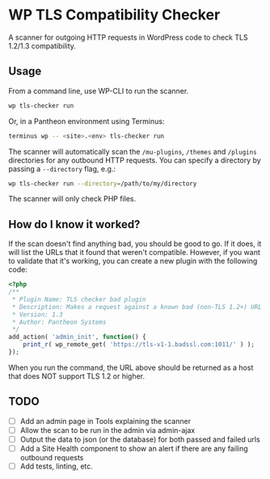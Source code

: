# WP TLS Compatibility Checker
A scanner for outgoing HTTP requests in WordPress code to check TLS 1.2/1.3 compatibility.

## Usage

From a command line, use WP-CLI to run the scanner.

```bash
wp tls-checker run
```

Or, in a Pantheon environment using Terminus:

```bash
terminus wp -- <site>.<env> tls-checker run
```

The scanner will automatically scan the `/mu-plugins`, `/themes` and `/plugins` directories for any outbound HTTP requests. You can specify a directory by passing a `--directory` flag, e.g.:

```bash
wp tls-checker run --directory=/path/to/my/directory
```

The scanner will only check PHP files.

## How do I know it worked?
If the scan doesn't find anything bad, you should be good to go. If it does, it will list the URLs that it found that weren't compatible. However, if you want to validate that it's working, you can create a new plugin with the following code:

```php
<?php
/**
 * Plugin Name: TLS checker bad plugin
 * Description: Makes a request against a known bad (non-TLS 1.2+) URL
 * Version: 1.3
 * Author: Pantheon Systems
 */
add_action( 'admin_init', function() {
	print_r( wp_remote_get( 'https://tls-v1-1.badssl.com:1011/' ) );
});
```

When you run the command, the URL above should be returned as a host that does NOT support TLS 1.2 or higher.

## TODO
- [ ] Add an admin page in Tools explaining the scanner
- [ ] Allow the scan to be run in the admin via admin-ajax
- [ ] Output the data to json (or the database) for both passed and failed urls
- [ ] Add a Site Health component to show an alert if there are any failing outbound requests
- [ ] Add tests, linting, etc.